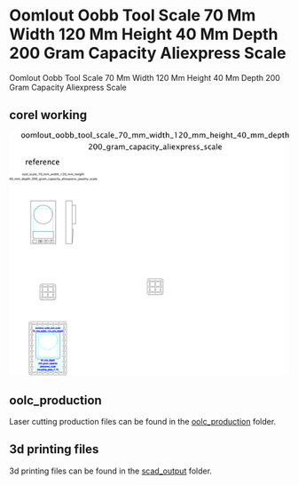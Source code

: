 # Oomlout Oobb Tool Scale 70 Mm Width 120 Mm Height 40 Mm Depth 200 Gram Capacity Aliexpress Scale


Oomlout Oobb Tool Scale 70 Mm Width 120 Mm Height 40 Mm Depth 200 Gram Capacity Aliexpress Scale  
  



## corel working
![](working_600.png) 


















## oolc_production
Laser cutting production files can be found in the [oolc_production](oolc_production) folder.

## 3d printing files
3d printing files can be found in the [scad_output](scad_output) folder.

